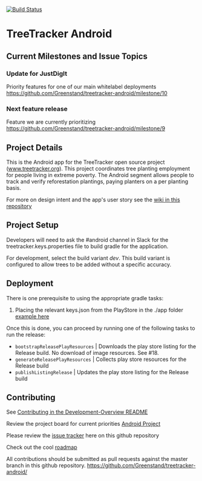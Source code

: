[![Build Status](https://app.bitrise.io/app/26ed633acc077bbe/status.svg?token=m-rsQnNZGxgqrDa2u78bpg&branch=master)](https://app.bitrise.io/app/26ed633acc077bbe)

# TreeTracker Android

## Current Milestones and Issue Topics

### Update for JustDigIt

Priority features for one of our main whitelabel deployments
https://github.com/Greenstand/treetracker-android/milestone/10

### Next feature release

Feature we are currently prioritizing
https://github.com/Greenstand/treetracker-android/milestone/9


## Project Details

This is the Android app for the TreeTracker open source project (www.treetracker.org). 
This project coordinates tree planting employment for people living in extreme poverty.
The Android segment allows people to track and verify reforestation plantings,
paying planters on a per planting basis.

For more on design intent and the app's user story see the [wiki in this repository](https://github.com/Greenstand/treetracker-android/wiki/User-Story)

## Project Setup
Developers will need to ask the #android channel in Slack for the treetracker.keys.properties file to build gradle for the application.

For development, select the build variant _dev_. This build variant is configured to allow trees to be added without a specific accuracy.  

## Deployment

There is one prerequisite to using the appropriate gradle tasks:

1) Placing the relevant keys.json from the PlayStore in the ./app folder [example here](https://docs.fastlane.tools/getting-started/android/setup/#collect-your-google-credentials)

Once this is done, you can proceed by running one of the following tasks to run the release:

* `bootstrapReleasePlayResources` | Downloads the play store listing for the Release build. No download of image resources. See #18.
* `generateReleasePlayResources`  | Collects play store resources for the Release build
* `publishListingRelease`         | Updates the play store listing for the Release build

## Contributing

 See [Contributing in the Development-Overview README](https://github.com/Greenstand/Development-Overview/blob/master/README.md)

Review the project board for current priorities [Android Project](https://github.com/orgs/Greenstand/projects/5)

Please review the [issue tracker](https://github.com/Greenstand/treetracker-android/issues) here on this github repository 

Check out the cool [roadmap](https://github.com/Greenstand/Development-Overview/blob/master/Roadmap.md)

All contributions should be submitted as pull requests against the master branch in this github repository. https://github.com/Greenstand/treetracker-android/
